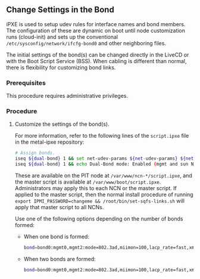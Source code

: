 ## Change Settings in the Bond

iPXE is used to setup udev rules for interface names and bond members. The configuration of these are dynamic on boot until node customization runs (cloud-init) and sets up the conventional `/etc/sysconfig/network/ifcfg-bond0` and other neighboring files.

The initial settings of the bond(s) can be changed directly in the LiveCD or with the Boot Script Service (BSS). When cabling is different than normal, there is flexibility for customizing bond links.


### Prerequisites

This procedure requires administrative privileges.


### Procedure

1. Customize the settings of the bond(s).
   
   For more information, refer to the following lines of the `script.ipxe` file in the metal-ipxe repository:

   ```bash
   # Assign bonds.
   iseq ${dual-bond} 1 && set net-udev-params ${net-udev-params} ${net-hsn-udev-params} ${net-lan-udev-params} ${net-mgmt-udev-params} ${net-sun-udev-params} || set net-udev-params ${net-udev-params} ${net-hsn-udev-params} ${net-lan-udev-params} ${net-mgmt-udev-params} ${net-mgmt-single-bond-udev-params}
   iseq ${dual-bond} 1 && echo Dual-Bond mode: Enabled (mgmt and sun NICs) || echo Dual-Bond mode: Disabled (mgmt NICs only)
   ```
   These are available on the PIT node at `/var/www/ncn-*/script.ipxe`, and the master script is available
   at `/var/www/boot/script.ipxe`. Administrators may apply this to each NCN or the master script. If applied to the master script, then the normal install procedure of running `export IPMI_PASSWORD=changeme && /root/bin/set-sqfs-links.sh` will apply that master script to all NCNs.

   Use one of the following options depending on the number of bonds formed:

   * When one bond is formed:
   
     ```bash
     bond=bond0:mgmt0,mgmt2:mode=802.3ad,miimon=100,lacp_rate=fast,xmit_hash_policy=layer2+3:9000 || set net-bond-params bond=bond0:mgmt0,mgmt1:mode=802.3ad,miimon=100,lacp_rate=fast,xmit_hash_policy=layer2+3:9000 hwprobe=+200:*:*:bond0
     ```

   * When two bonds are formed:

     ```bash
     bond=bond0:mgmt0,mgmt2:mode=802.3ad,miimon=100,lacp_rate=fast,xmit_hash_policy=layer2+3:9000 hwprobe=+200:*:*:bond0 bond=bond1:mgmt1,mgmt3:mode=802.3ad,miimon=100,lacp_rate=fast,xmit_hash_policy=layer2+3:9000 hwprobe=+200:*:*:bond1 ip=bond1:auto6
     ```


